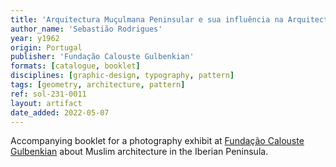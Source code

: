 ```yaml
---
title: 'Arquitectura Muçulmana Peninsular e sua influência na Arquitectura Cristã'
author_name: 'Sebastião Rodrigues'
year: y1962
origin: Portugal
publisher: 'Fundação Calouste Gulbenkian'
formats: [catalogue, booklet]
disciplines: [graphic-design, typography, pattern]
tags: [geometry, architecture, pattern]
ref: sol-231-0011
layout: artifact
date_added: 2022-05-07
---
```

Accompanying booklet for a photography exhibit at <a class="text cat-link publisher" href="/publishers/Fundação Calouste Gulbenkian/">Fundação Calouste Gulbenkian</a> about Muslim architecture in the Iberian Peninsula.
